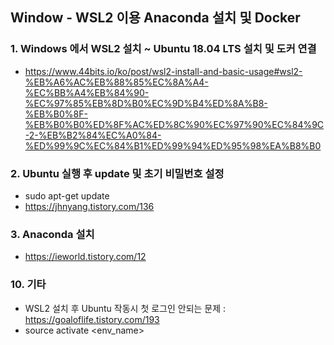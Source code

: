 
## Window - WSL2 이용 Anaconda 설치 및 Docker

### 1. Windows 에서 WSL2 설치 ~ Ubuntu 18.04 LTS 설치 및 도커 연결
- https://www.44bits.io/ko/post/wsl2-install-and-basic-usage#wsl2-%EB%A6%AC%EB%88%85%EC%8A%A4-%EC%BB%A4%EB%84%90-%EC%97%85%EB%8D%B0%EC%9D%B4%ED%8A%B8-%EB%B0%8F-%EB%B0%B0%ED%8F%AC%ED%8C%90%EC%97%90%EC%84%9C-2-%EB%B2%84%EC%A0%84-%ED%99%9C%EC%84%B1%ED%99%94%ED%95%98%EA%B8%B0

### 2. Ubuntu 실행 후 update 및 초기 비밀번호 설정
- sudo apt-get update
- https://jhnyang.tistory.com/136

### 3. Anaconda 설치
- https://ieworld.tistory.com/12

### 10. 기타
- WSL2 설치 후 Ubuntu 작동시 첫 로그인 안되는 문제 : https://goaloflife.tistory.com/193
- source activate <env_name>